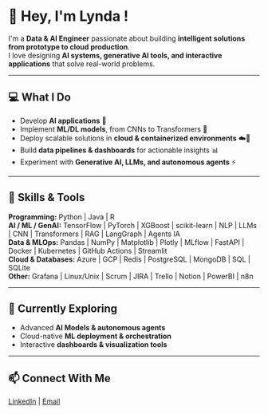 # 👋 Hey, I'm Lynda !

I'm a **Data & AI Engineer** passionate about building **intelligent solutions from prototype to cloud production**.  
I love designing **AI systems, generative AI tools, and interactive applications** that solve real-world problems.  

---

## 💻 What I Do
- Develop **AI applications** 🤖  
- Implement **ML/DL models**, from CNNs to Transformers 🧠  
- Deploy scalable solutions in **cloud & containerized environments** ☁️🐳  
- Build **data pipelines & dashboards** for actionable insights 📊  
- Experiment with **Generative AI, LLMs, and autonomous agents** ⚡  

---


## 🌟 Skills & Tools

**Programming:** Python | Java | R  
**AI / ML / GenAI:** TensorFlow | PyTorch | XGBoost | scikit-learn | NLP | LLMs | CNN | Transformers | RAG | LangGraph | Agents IA  
**Data & MLOps:** Pandas | NumPy | Matplotlib | Plotly | MLflow | FastAPI | Docker | Kubernetes | GitHub Actions | Streamlit  
**Cloud & Databases:** Azure | GCP | Redis | PostgreSQL | MongoDB | SQL | SQLite  
**Other:** Grafana | Linux/Unix | Scrum | JIRA | Trello | Notion | PowerBI | n8n  

---

## 🌱 Currently Exploring
- Advanced **AI Models & autonomous agents**  
- Cloud-native **ML deployment & orchestration**  
- Interactive **dashboards & visualization tools**  

---

## 📫 Connect With Me
[LinkedIn](https://www.linkedin.com/in/agouazilynda/) | [Email](mailto:agouazilynda20@gmail.com)  

